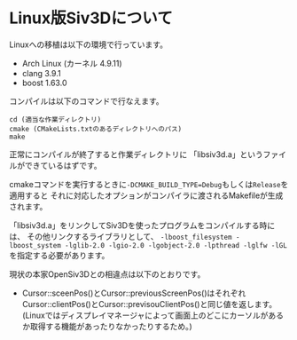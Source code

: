 # Linux版Siv3Dについて

Linuxへの移植は以下の環境で行っています。
- Arch Linux (カーネル 4.9.11)
- clang 3.9.1
- boost 1.63.0

コンパイルは以下のコマンドで行なえます。
```
cd (適当な作業ディレクトリ)
cmake (CMakeLists.txtのあるディレクトリへのパス)
make
```

正常にコンパイルが終了すると作業ディレクトリに
「libsiv3d.a」というファイルができているはずです。

cmakeコマンドを実行するときに`-DCMAKE_BUILD_TYPE=Debug`もしくは`Release`を適用すると
それに対応したオプションがコンパイラに渡されるMakefileが生成されます。

「libsiv3d.a」をリンクしてSiv3Dを使ったプログラムをコンパイルする時には、
その他リンクするライブラリとして、
`-lboost_filesystem -lboost_system -lglib-2.0 -lgio-2.0 -lgobject-2.0 -lpthread -lglfw -lGL`を指定する必要があります。

現状の本家OpenSiv3Dとの相違点は以下のとおりです。
- Cursor::sceenPos()とCursor::previousScreenPos()はそれぞれCursor::clientPos()とCursor::previsouClientPos()と同じ値を返します。(Linuxではディスプレイマネージャによって画面上のどこにカーソルがあるか取得する機能があったりなかったりするため。)

